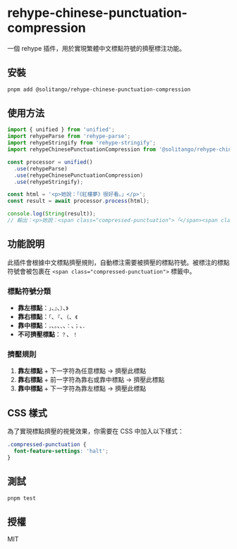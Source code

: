 # rehype-chinese-punctuation-compression

一個 rehype 插件，用於實現繁體中文標點符號的擠壓標注功能。

## 安裝

```bash
pnpm add @solitango/rehype-chinese-punctuation-compression
```

## 使用方法

```javascript
import { unified } from 'unified';
import rehypeParse from 'rehype-parse';
import rehypeStringify from 'rehype-stringify';
import rehypeChinesePunctuationCompression from '@solitango/rehype-chinese-punctuation-compression';

const processor = unified()
  .use(rehypeParse)
  .use(rehypeChinesePunctuationCompression)
  .use(rehypeStringify);

const html = '<p>她說：「《紅樓夢》很好看。」</p>';
const result = await processor.process(html);

console.log(String(result));
// 輸出：<p>她說：<span class="compressed-punctuation">「</span><span class="compressed-punctuation">《</span>紅樓夢<span class="compressed-punctuation">》</span><span class="compressed-punctuation">。</span>」</p>
```

## 功能說明

此插件會根據中文標點擠壓規則，自動標注需要被擠壓的標點符號。被標注的標點符號會被包裹在 `<span class="compressed-punctuation">` 標籤中。

### 標點符號分類

- **靠左標點**：`」`、`』`、`）`、`》`
- **靠右標點**：`「`、`『`、`（`、`《`
- **靠中標點**：`，`、`。`、`、`、`：`、`；`、`．`
- **不可擠壓標點**：`？`、`！`

### 擠壓規則

1. **靠左標點** + 下一字符為任意標點 → 擠壓此標點
2. **靠右標點** + 前一字符為靠右或靠中標點 → 擠壓此標點
3. **靠中標點** + 下一字符為靠左標點 → 擠壓此標點

## CSS 樣式

為了實現標點擠壓的視覺效果，你需要在 CSS 中加入以下樣式：

```css
.compressed-punctuation {
  font-feature-settings: 'halt';
}
```

## 測試

```bash
pnpm test
```

## 授權

MIT
